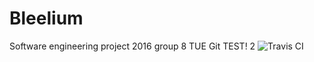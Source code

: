 # Bleelium
Software engineering project 2016 group 8 TUE
Git TEST! 2
![Travis CI](https://travis-ci.org/Vaults/Bleelium.svg?branch=master)
